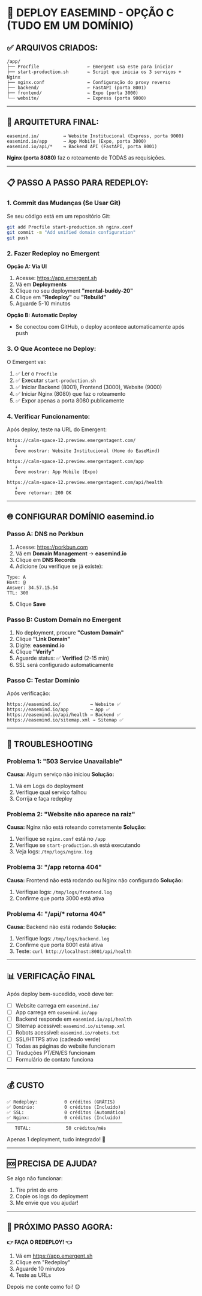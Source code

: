 # 🚀 DEPLOY EASEMIND - OPÇÃO C (TUDO EM UM DOMÍNIO)

## ✅ ARQUIVOS CRIADOS:

```
/app/
├── Procfile                  ← Emergent usa este para iniciar
├── start-production.sh       ← Script que inicia os 3 serviços + Nginx
├── nginx.conf                ← Configuração do proxy reverso
├── backend/                  ← FastAPI (porta 8001)
├── frontend/                 ← Expo (porta 3000)
└── website/                  ← Express (porta 9000)
```

---

## 🎯 ARQUITETURA FINAL:

```
easemind.io/         → Website Institucional (Express, porta 9000)
easemind.io/app      → App Mobile (Expo, porta 3000)
easemind.io/api/*    → Backend API (FastAPI, porta 8001)
```

**Nginx (porta 8080)** faz o roteamento de TODAS as requisições.

---

## 📋 PASSO A PASSO PARA REDEPLOY:

### 1. **Commit das Mudanças (Se Usar Git)**

Se seu código está em um repositório Git:
```bash
git add Procfile start-production.sh nginx.conf
git commit -m "Add unified domain configuration"
git push
```

### 2. **Fazer Redeploy no Emergent**

**Opção A: Via UI**
1. Acesse: https://app.emergent.sh
2. Vá em **Deployments**
3. Clique no seu deployment **"mental-buddy-20"**
4. Clique em **"Redeploy"** ou **"Rebuild"**
5. Aguarde 5-10 minutos

**Opção B: Automatic Deploy**
- Se conectou com GitHub, o deploy acontece automaticamente após push

### 3. **O Que Acontece no Deploy:**

O Emergent vai:
1. ✅ Ler o `Procfile`
2. ✅ Executar `start-production.sh`
3. ✅ Iniciar Backend (8001), Frontend (3000), Website (9000)
4. ✅ Iniciar Nginx (8080) que faz o roteamento
5. ✅ Expor apenas a porta 8080 publicamente

### 4. **Verificar Funcionamento:**

Após deploy, teste na URL do Emergent:
```
https://calm-space-12.preview.emergentagent.com/
   ↓
   Deve mostrar: Website Institucional (Home do EaseMind)

https://calm-space-12.preview.emergentagent.com/app
   ↓
   Deve mostrar: App Mobile (Expo)

https://calm-space-12.preview.emergentagent.com/api/health
   ↓
   Deve retornar: 200 OK
```

---

## 🌐 CONFIGURAR DOMÍNIO easemind.io

### Passo A: DNS no Porkbun

1. Acesse: https://porkbun.com
2. Vá em **Domain Management** → **easemind.io**
3. Clique em **DNS Records**
4. Adicione (ou verifique se já existe):

```
Type: A
Host: @
Answer: 34.57.15.54
TTL: 300
```

5. Clique **Save**

### Passo B: Custom Domain no Emergent

1. No deployment, procure **"Custom Domain"**
2. Clique **"Link Domain"**
3. Digite: **easemind.io**
4. Clique **"Verify"**
5. Aguarde status: ✅ **Verified** (2-15 min)
6. SSL será configurado automaticamente

### Passo C: Testar Domínio

Após verificação:
```
https://easemind.io/           → Website ✅
https://easemind.io/app        → App ✅
https://easemind.io/api/health → Backend ✅
https://easemind.io/sitemap.xml → Sitemap ✅
```

---

## 🔧 TROUBLESHOOTING

### Problema 1: "503 Service Unavailable"
**Causa:** Algum serviço não iniciou
**Solução:**
1. Vá em Logs do deployment
2. Verifique qual serviço falhou
3. Corrija e faça redeploy

### Problema 2: "Website não aparece na raiz"
**Causa:** Nginx não está roteando corretamente
**Solução:**
1. Verifique se `nginx.conf` está no `/app`
2. Verifique se `start-production.sh` está executando
3. Veja logs: `/tmp/logs/nginx.log`

### Problema 3: "/app retorna 404"
**Causa:** Frontend não está rodando ou Nginx não configurado
**Solução:**
1. Verifique logs: `/tmp/logs/frontend.log`
2. Confirme que porta 3000 está ativa

### Problema 4: "/api/* retorna 404"
**Causa:** Backend não está rodando
**Solução:**
1. Verifique logs: `/tmp/logs/backend.log`
2. Confirme que porta 8001 está ativa
3. Teste: `curl http://localhost:8001/api/health`

---

## 📊 VERIFICAÇÃO FINAL

Após deploy bem-sucedido, você deve ter:

- [ ] Website carrega em `easemind.io/`
- [ ] App carrega em `easemind.io/app`
- [ ] Backend responde em `easemind.io/api/health`
- [ ] Sitemap acessível: `easemind.io/sitemap.xml`
- [ ] Robots acessível: `easemind.io/robots.txt`
- [ ] SSL/HTTPS ativo (cadeado verde)
- [ ] Todas as páginas do website funcionam
- [ ] Traduções PT/EN/ES funcionam
- [ ] Formulário de contato funciona

---

## 💰 CUSTO

```
✅ Redeploy:          0 créditos (GRÁTIS)
✅ Domínio:           0 créditos (Incluído)
✅ SSL:               0 créditos (Automático)
✅ Nginx:             0 créditos (Incluído)
───────────────────────────────────────────
   TOTAL:             50 créditos/mês
```

Apenas 1 deployment, tudo integrado! 🎉

---

## 🆘 PRECISA DE AJUDA?

Se algo não funcionar:
1. Tire print do erro
2. Copie os logs do deployment
3. Me envie que vou ajudar!

---

## 🚀 PRÓXIMO PASSO AGORA:

**👉 FAÇA O REDEPLOY! 👈**

1. Vá em https://app.emergent.sh
2. Clique em "Redeploy"
3. Aguarde 10 minutos
4. Teste as URLs

Depois me conte como foi! 😊

